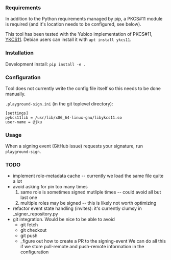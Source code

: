 ### Requirements

In addition to the Python requirements managed by pip, a PKCS#11 module is
required (and it's location needs to be configured, see below).

This tool has been tested with the Yubico implementation of PKCS#11, 
[YKCS11](https://developers.yubico.com/yubico-piv-tool/YKCS11/). Debian users
can install it with `apt install ykcs11`.

### Installation

Development install: `pip install -e .`

### Configuration

Tool does not currently write the config file itself so this needs to be done manually.

`.playground-sign.ini` (in the git toplevel directory):
```
[settings]
pykcs11lib = /usr/lib/x86_64-linux-gnu/libykcs11.so
user-name = @jku
```

### Usage

When a signing event (GitHub issue) requests your signature, run `playground-sign`.

### TODO

* implement role-metadata cache -- currently we load the same file quite a lot
* avoid asking for pin too many times
  1. same role is sometimes signed mutliple times -- could avoid all but last one
  2. multiple roles may be signed -- this is likely not worth optimizing 
* refactor event state handling (invites): it's currently clumsy in _signer_repository.py
* git integration. Would be nice to be able to avoid
  * git fetch
  * git checkout <signing-event>
  * git push <remote> <signing-event>
  * _figure out how to create a PR to the signing-event
  We can do all this if we store pull-remote and push-remote information in the configuration